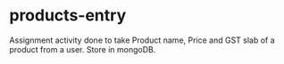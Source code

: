 # products-entry
Assignment activity done to take Product name, Price and GST slab of a product from a user. Store in mongoDB.
